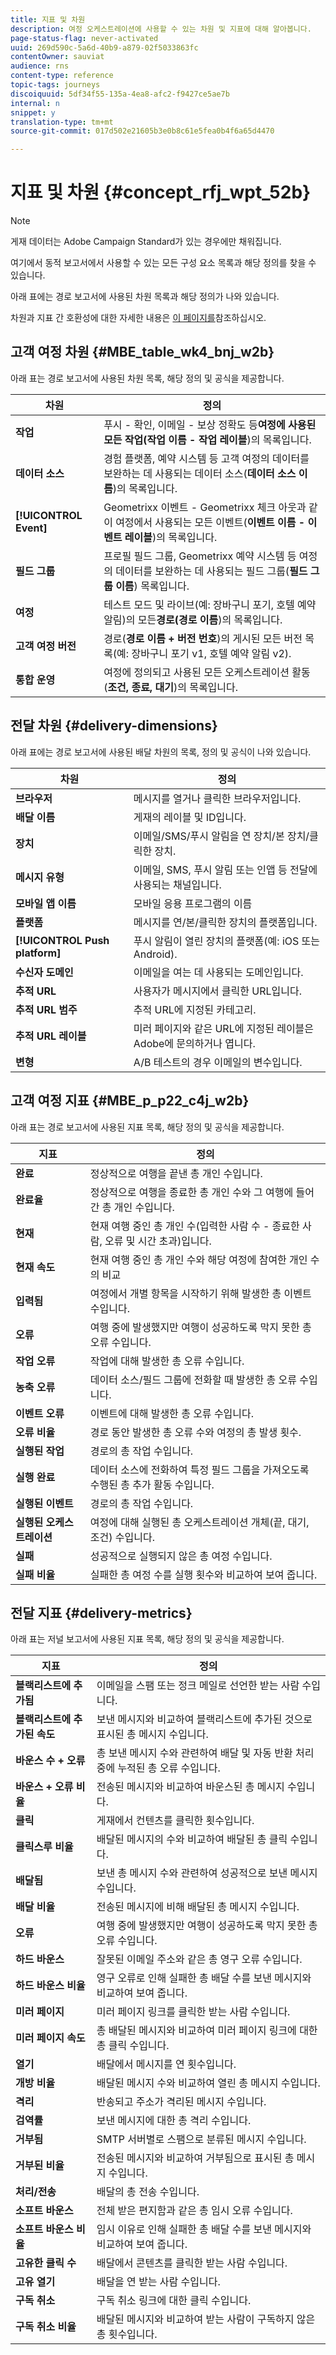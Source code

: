 ```yaml
---
title: 지표 및 차원
description: 여정 오케스트레이션에 사용할 수 있는 차원 및 지표에 대해 알아봅니다.
page-status-flag: never-activated
uuid: 269d590c-5a6d-40b9-a879-02f5033863fc
contentOwner: sauviat
audience: rns
content-type: reference
topic-tags: journeys
discoiquuid: 5df34f55-135a-4ea8-afc2-f9427ce5ae7b
internal: n
snippet: y
translation-type: tm+mt
source-git-commit: 017d502e21605b3e0b8c61e5fea0b4f6a65d4470

---
```



# 지표 및 차원 {#concept_rfj_wpt_52b}

>[!NOTE]
>
>게재 데이터는 Adobe Campaign Standard가 있는 경우에만 채워집니다.

여기에서 동적 보고서에서 사용할 수 있는 모든 구성 요소 목록과 해당 정의를 찾을 수 있습니다.

아래 표에는 경로 보고서에 사용된 차원 목록과 해당 정의가 나와 있습니다.

차원과 지표 간 호환성에 대한 자세한 내용은 [이 페이지를](../assets/do-not-localize/dynamic_report_compatibility_journey.pdf)참조하십시오.

## 고객 여정 차원 {#MBE_table_wk4_bnj_w2b}

아래 표는 경로 보고서에 사용된 차원 목록, 해당 정의 및 공식을 제공합니다.

| 차원 | 정의 |
|--- |--- |
| **작업** | 푸시 - 확인, 이메일 - 보상 정확도 등&#x200B;**여정에 사용된 모든 작업(작업 이름 - 작업 레이블**)의 목록입니다. |
| **데이터 소스** | 경험 플랫폼, 예약 시스템 등 고객 여정의 데이터를 보완하는 데 사용되는 데이터 소스(**데이터 소스 이름**)의 목록입니다. |
| **[!UICONTROL Event]** | Geometrixx 이벤트 - Geometrixx 체크 아웃과 같이 여정에서 사용되는 모든 이벤트(**이벤트 이름 - 이벤트 레이블**)의 목록입니다. |
| **필드 그룹** | 프로필 필드 그룹, Geometrixx 예약 시스템 등 여정의 데이터를 보완하는 데 사용되는 필드 그룹(**필드 그룹 이름**) 목록입니다. |
| **여정** | 테스트 모드 및 라이브(예: 장바구니 포기, 호텔 예약 알림)의 모든&#x200B;**경로(경로 이름**)의 목록입니다. |
| **고객 여정 버전** | 경로(**경로 이름 + 버전 번호**)의 게시된 모든 버전 목록(예: 장바구니 포기 v1, 호텔 예약 알림 v2). |
| **통합 운영** | 여정에 정의되고 사용된 모든 오케스트레이션 활동(**조건, 종료, 대기**)의 목록입니다. |

## 전달 차원 {#delivery-dimensions}

아래 표에는 경로 보고서에 사용된 배달 차원의 목록, 정의 및 공식이 나와 있습니다.

| 차원 | 정의 |
|--- |--- |
| **브라우저** | 메시지를 열거나 클릭한 브라우저입니다. |
| **배달 이름** | 게재의 레이블 및 ID입니다. |
| **장치** | 이메일/SMS/푸시 알림을 연 장치/본 장치/클릭한 장치. |
| **메시지 유형** | 이메일, SMS, 푸시 알림 또는 인앱 등 전달에 사용되는 채널입니다. |
| **모바일 앱 이름** | 모바일 응용 프로그램의 이름 |
| **플랫폼** | 메시지를 연/본/클릭한 장치의 플랫폼입니다. |
| **[!UICONTROL Push platform]** | 푸시 알림이 열린 장치의 플랫폼(예: iOS 또는 Android). |
| **수신자 도메인** | 이메일을 여는 데 사용되는 도메인입니다. |
| **추적 URL** | 사용자가 메시지에서 클릭한 URL입니다. |
| **추적 URL 범주** | 추적 URL에 지정된 카테고리. |
| **추적 URL 레이블** | 미러 페이지와 같은 URL에 지정된 레이블은 Adobe에 문의하거나 엽니다. |
| **변형** | A/B 테스트의 경우 이메일의 변수입니다. |


## 고객 여정 지표 {#MBE_p_p22_c4j_w2b}

아래 표는 경로 보고서에 사용된 지표 목록, 해당 정의 및 공식을 제공합니다.

| 지표 | 정의 |
|--- |---|
| **완료** | 정상적으로 여행을 끝낸 총 개인 수입니다. |
| **완료율** | 정상적으로 여행을 종료한 총 개인 수와 그 여행에 들어간 총 개인 수입니다. |
| **현재** | 현재 여행 중인 총 개인 수(입력한 사람 수 - 종료한 사람, 오류 및 시간 초과)입니다. |
| **현재 속도** | 현재 여행 중인 총 개인 수와 해당 여정에 참여한 개인 수의 비교 |
| **입력됨** | 여정에서 개별 항목을 시작하기 위해 발생한 총 이벤트 수입니다. |
| **오류** | 여행 중에 발생했지만 여행이 성공하도록 막지 못한 총 오류 수입니다. |
| **작업 오류** | 작업에 대해 발생한 총 오류 수입니다. |
| **농축 오류** | 데이터 소스/필드 그룹에 전화할 때 발생한 총 오류 수입니다. |
| **이벤트 오류** | 이벤트에 대해 발생한 총 오류 수입니다. |
| **오류 비율** | 경로 동안 발생한 총 오류 수와 여정의 총 발생 횟수. |
| **실행된 작업** | 경로의 총 작업 수입니다. |
| **실행 완료** | 데이터 소스에 전화하여 특정 필드 그룹을 가져오도록 수행된 총 추가 활동 수입니다. |
| **실행된 이벤트** | 경로의 총 작업 수입니다. |
| **실행된 오케스트레이션** | 여정에 대해 실행된 총 오케스트레이션 개체(끝, 대기, 조건) 수입니다. |
| **실패** | 성공적으로 실행되지 않은 총 여정 수입니다. |
| **실패 비율** | 실패한 총 여정 수를 실행 횟수와 비교하여 보여 줍니다. |

## 전달 지표 {#delivery-metrics}

아래 표는 저널 보고서에 사용된 지표 목록, 해당 정의 및 공식을 제공합니다.

| 지표 | 정의 |
|--- |--- |
| **블랙리스트에 추가됨** | 이메일을 스팸 또는 정크 메일로 선언한 받는 사람 수입니다. |
| **블랙리스트에 추가된 속도** | 보낸 메시지와 비교하여 블랙리스트에 추가된 것으로 표시된 총 메시지 수입니다. |
| **바운스 수 + 오류** | 총 보낸 메시지 수와 관련하여 배달 및 자동 반환 처리 중에 누적된 총 오류 수입니다. |
| **바운스 + 오류 비율** | 전송된 메시지와 비교하여 바운스된 총 메시지 수입니다. |
| **클릭** | 게재에서 컨텐츠를 클릭한 횟수입니다. |
| **클릭스루 비율** | 배달된 메시지의 수와 비교하여 배달된 총 클릭 수입니다. |
| **배달됨** | 보낸 총 메시지 수와 관련하여 성공적으로 보낸 메시지 수입니다. |
| **배달 비율** | 전송된 메시지에 비해 배달된 총 메시지 수입니다. |
| **오류** | 여행 중에 발생했지만 여행이 성공하도록 막지 못한 총 오류 수입니다. |
| **하드 바운스** | 잘못된 이메일 주소와 같은 총 영구 오류 수입니다. |
| **하드 바운스 비율** | 영구 오류로 인해 실패한 총 배달 수를 보낸 메시지와 비교하여 보여 줍니다. |
| **미러 페이지** | 미러 페이지 링크를 클릭한 받는 사람 수입니다. |
| **미러 페이지 속도** | 총 배달된 메시지와 비교하여 미러 페이지 링크에 대한 총 클릭 수입니다. |
| **열기** | 배달에서 메시지를 연 횟수입니다. |
| **개방 비율** | 배달된 메시지 수와 비교하여 열린 총 메시지 수입니다. |
| **격리** | 반송되고 주소가 격리된 메시지 수입니다. |
| **검역률** | 보낸 메시지에 대한 총 격리 수입니다. |
| **거부됨** | SMTP 서버별로 스팸으로 분류된 메시지 수입니다. |
| **거부된 비율** | 전송된 메시지와 비교하여 거부됨으로 표시된 총 메시지 수입니다. |
| **처리/전송** | 배달의 총 전송 수입니다. |
| **소프트 바운스** | 전체 받은 편지함과 같은 총 임시 오류 수입니다. |
| **소프트 바운스 비율** | 임시 이유로 인해 실패한 총 배달 수를 보낸 메시지와 비교하여 보여 줍니다. |
| **고유한 클릭 수** | 배달에서 콘텐츠를 클릭한 받는 사람 수입니다. |
| **고유 열기** | 배달을 연 받는 사람 수입니다. |
| **구독 취소** | 구독 취소 링크에 대한 클릭 수입니다. |
| **구독 취소 비율** | 배달된 메시지와 비교하여 받는 사람이 구독하지 않은 총 횟수입니다. |
